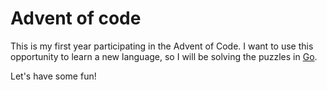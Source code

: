 # Advent of code

This is my first year participating in the Advent of Code.
I want to use this opportunity to learn a new language, so I will be solving the puzzles in [Go](https://golang.org/).

Let's have some fun!
